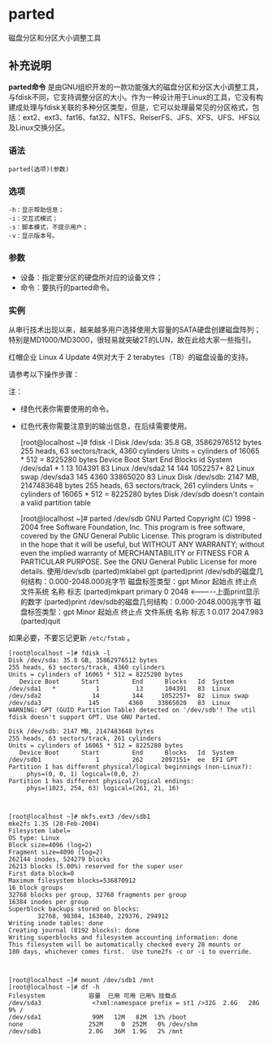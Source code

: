 #  parted

磁盘分区和分区大小调整工具

##  补充说明

**parted命令**
是由GNU组织开发的一款功能强大的磁盘分区和分区大小调整工具，与fdisk不同，它支持调整分区的大小。作为一种设计用于Linux的工具，它没有构建成处理与fdisk关联的多种分区类型，但是，它可以处理最常见的分区格式，包括：ext2、ext3、fat16、fat32、NTFS、ReiserFS、JFS、XFS、UFS、HFS以及Linux交换分区。

###  语法

    
    
    parted(选项)(参数)
    

###  选项

    
    
    -h：显示帮助信息；
    -i：交互式模式；
    -s：脚本模式，不提示用户；
    -v：显示版本号。
    

###  参数

  * 设备：指定要分区的硬盘所对应的设备文件； 
  * 命令：要执行的parted命令。 

###  实例

从串行技术出现以来，越来越多用户选择使用大容量的SATA硬盘创建磁盘阵列；特别是MD1000/MD3000，很轻易就突破2T的LUN，故在此给大家一些指引。

红帽企业 Linux 4 Update 4供对大于 2 terabytes（TB）的磁盘设备的支持。

请参考以下操作步骤：

注：

  * 绿色代表你需要使用的命令。 
  * 红色代表你需要注意到的输出信息，在后续需要使用。 

    
    
    [root@localhost ~]# fdisk -l
    Disk /dev/sda: 35.8 GB, 35862976512 bytes
    255 heads, 63 sectors/track, 4360 cylinders
    Units = cylinders of 16065 * 512 = 8225280 bytes
       Device Boot      Start         End      Blocks   id  System
    /dev/sda1   *           1          13      104391   83  Linux
    /dev/sda2              14         144     1052257+  82  Linux swap
    /dev/sda3             145        4360    33865020   83  Linux
    Disk /dev/sdb: 2147 MB, 2147483648 bytes
    255 heads, 63 sectors/track, 261 cylinders
    Units = cylinders of 16065 * 512 = 8225280 bytes
    Disk /dev/sdb doesn't contain a valid partition table
    
    
    
    [root@localhost ~]# parted /dev/sdb
    GNU Parted Copyright (C) 1998 - 2004 free Software Foundation, Inc.
    This program is free software, covered by the GNU General Public License.
    This program is distributed in the hope that it will be useful, but WITHOUT ANY
    WARRANTY; without even the implied warranty of MERCHANTABILITY or FITNESS FOR A
    PARTICULAR PURPOSE.  See the GNU General Public License for more details.
    使用/dev/sdb
    (parted)mklabel gpt
    (parted)print
    /dev/sdb的磁盘几何结构：0.000-2048.000兆字节
    磁盘标签类型：gpt
    Minor   起始点       终止点 文件系统   名称                 标志
    (parted)mkpart primary 0 2048  <-----上面print显示的数字
    (parted)print
    /dev/sdb的磁盘几何结构：0.000-2048.000兆字节
    磁盘标签类型：gpt
    Minor   起始点       终止点 文件系统   名称                 标志
    1          0.017   2047.983
    (parted)quit
    

如果必要，不要忘记更新 ` /etc/fstab ` 。

    
    
    [root@localhost ~]# fdisk -l
    Disk /dev/sda: 35.8 GB, 35862976512 bytes
    255 heads, 63 sectors/track, 4360 cylinders
    Units = cylinders of 16065 * 512 = 8225280 bytes
       Device Boot      Start         End      Blocks   Id  System
    /dev/sda1   *           1          13      104391   83  Linux
    /dev/sda2              14         144     1052257+  82  Linux swap
    /dev/sda3             145        4360    33865020   83  Linux
    WARNING: GPT (GUID Partition Table) detected on '/dev/sdb'! The util fdisk doesn't support GPT. Use GNU Parted.
    
    Disk /dev/sdb: 2147 MB, 2147483648 bytes
    255 heads, 63 sectors/track, 261 cylinders
    Units = cylinders of 16065 * 512 = 8225280 bytes
       Device Boot      Start         End      Blocks   Id  System
    /dev/sdb1               1         262     2097151+  ee  EFI GPT
    Partition 1 has different physical/logical beginnings (non-Linux?):
         phys=(0, 0, 1) logical=(0,0, 2)
    Partition 1 has different physical/logical endings:
         phys=(1023, 254, 63) logical=(261, 21, 16)
    
    
    
    [root@localhost ~]# mkfs.ext3 /dev/sdb1
    mke2fs 1.35 (28-Feb-2004)
    Filesystem label=
    OS type: Linux
    Block size=4096 (log=2)
    Fragment size=4096 (log=2)
    262144 inodes, 524279 blocks
    26213 blocks (5.00%) reserved for the super user
    First data block=0
    Maximum filesystem blocks=536870912
    16 block groups
    32768 blocks per group, 32768 fragments per group
    16384 inodes per group
    Superblock backups stored on blocks:
            32768, 98304, 163840, 229376, 294912
    Writing inode tables: done
    Creating journal (8192 blocks): done
    Writing superblocks and filesystem accounting information: done
    This filesystem will be automatically checked every 28 mounts or
    180 days, whichever comes first.  Use tune2fs -c or -i to override.
    
    
    
    [root@localhost ~]# mount /dev/sdb1 /mnt
    [root@localhost ~]# df -h
    Filesystem            容量  已用 可用 已用% 挂载点
    /dev/sda3              <?xml:namespace prefix = st1 />32G  2.6G   28G   9% /
    /dev/sda1              99M   12M   82M  13% /boot
    none                  252M     0  252M   0% /dev/shm
    /dev/sdb1             2.0G   36M  1.9G   2% /mnt
    

